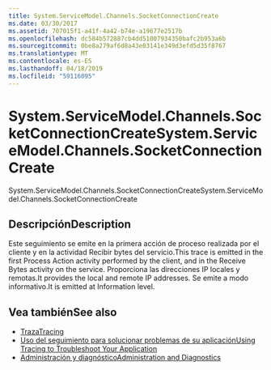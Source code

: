 ```yaml
---
title: System.ServiceModel.Channels.SocketConnectionCreate
ms.date: 03/30/2017
ms.assetid: 707015f1-a41f-4a42-b74e-a19677e2517b
ms.openlocfilehash: dc584b572887cb4dd51007934350bafc2b953a6b
ms.sourcegitcommit: 0be8a279af6d8a43e03141e349d3efd5d35f8767
ms.translationtype: MT
ms.contentlocale: es-ES
ms.lasthandoff: 04/18/2019
ms.locfileid: "59116095"
---
```

# <a name="systemservicemodelchannelssocketconnectioncreate"></a><span data-ttu-id="618e3-102">System.ServiceModel.Channels.SocketConnectionCreate</span><span class="sxs-lookup"><span data-stu-id="618e3-102">System.ServiceModel.Channels.SocketConnectionCreate</span></span>
<span data-ttu-id="618e3-103">System.ServiceModel.Channels.SocketConnectionCreate</span><span class="sxs-lookup"><span data-stu-id="618e3-103">System.ServiceModel.Channels.SocketConnectionCreate</span></span>  
  
## <a name="description"></a><span data-ttu-id="618e3-104">Descripción</span><span class="sxs-lookup"><span data-stu-id="618e3-104">Description</span></span>  
 <span data-ttu-id="618e3-105">Este seguimiento se emite en la primera acción de proceso realizada por el cliente y en la actividad Recibir bytes del servicio.</span><span class="sxs-lookup"><span data-stu-id="618e3-105">This trace is emitted in the first Process Action activity performed by the client, and in the Receive Bytes activity on the service.</span></span> <span data-ttu-id="618e3-106">Proporciona las direcciones IP locales y remotas.</span><span class="sxs-lookup"><span data-stu-id="618e3-106">It provides the local and remote IP addresses.</span></span> <span data-ttu-id="618e3-107">Se emite a modo informativo.</span><span class="sxs-lookup"><span data-stu-id="618e3-107">It is emitted at Information level.</span></span>  
  
## <a name="see-also"></a><span data-ttu-id="618e3-108">Vea también</span><span class="sxs-lookup"><span data-stu-id="618e3-108">See also</span></span>

- [<span data-ttu-id="618e3-109">Traza</span><span class="sxs-lookup"><span data-stu-id="618e3-109">Tracing</span></span>](../../../../../docs/framework/wcf/diagnostics/tracing/index.md)
- [<span data-ttu-id="618e3-110">Uso del seguimiento para solucionar problemas de su aplicación</span><span class="sxs-lookup"><span data-stu-id="618e3-110">Using Tracing to Troubleshoot Your Application</span></span>](../../../../../docs/framework/wcf/diagnostics/tracing/using-tracing-to-troubleshoot-your-application.md)
- [<span data-ttu-id="618e3-111">Administración y diagnóstico</span><span class="sxs-lookup"><span data-stu-id="618e3-111">Administration and Diagnostics</span></span>](../../../../../docs/framework/wcf/diagnostics/index.md)
